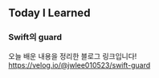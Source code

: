 ## Today I Learned
### Swift의 guard

오늘 배운 내용을 정리한 블로그 링크입니다!   
https://velog.io/@jwlee010523/swift-guard